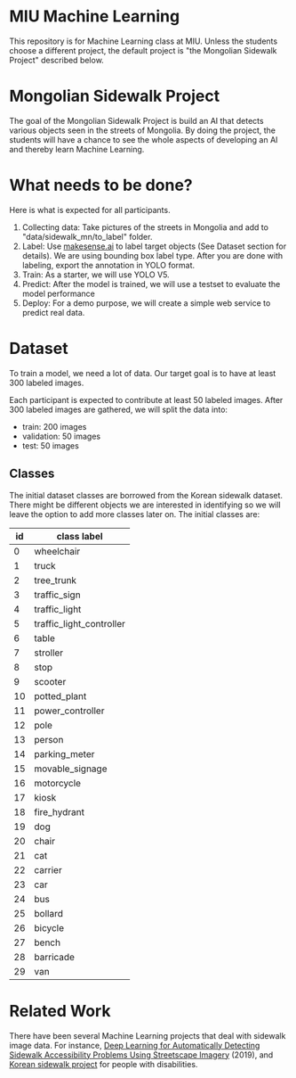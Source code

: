 # MIU Machine Learning
This repository is for Machine Learning class at MIU.
Unless the students choose a different project, the default project is
"the Mongolian Sidewalk Project" described below.


# Mongolian Sidewalk Project
The goal of the Mongolian Sidewalk Project is build an AI
that detects various objects seen in the streets of Mongolia.
By doing the project, the students will have a chance to see the whole aspects of 
developing an AI and thereby learn Machine Learning.

# What needs to be done?
Here is what is expected for all participants.
1. Collecting data: Take pictures of the streets in Mongolia and add to
 "data/sidewalk_mn/to_label" folder.
2. Label: Use [makesense.ai](https://www.makesense.ai/) to label target objects
 (See Dataset section for details). We are using bounding box label type.
 After you are done with labeling, export the annotation in YOLO format.
3. Train: As a starter, we will use YOLO V5.
4. Predict: After the model is trained, we will use a testset to evaluate the model performance
5. Deploy: For a demo purpose, we will create a simple web service to predict real data.

# Dataset
To train a model, we need a lot of data. Our target goal is 
to have at least 300 labeled images.

Each participant is expected to contribute at least 50 labeled images.
After 300 labeled images are gathered, we will split the data into:
- train: 200 images
- validation: 50 images
- test: 50 images

## Classes

The initial dataset classes are borrowed from the Korean sidewalk dataset.
There might be different objects we are interested in identifying so we will
leave the option to add more classes later on.
The initial classes are:

| id | class label |
| --- | --- |
| 0 | wheelchair |
1 | truck |
2 | tree_trunk |
3 | traffic_sign |
4 | traffic_light |
5 | traffic_light_controller |
6 | table |
7 | stroller |
8 | stop |
9 | scooter |
10 | potted_plant |
11 | power_controller |
12 | pole |
13 | person |
14 | parking_meter |
15 | movable_signage |
16 | motorcycle |
17 | kiosk |
18 | fire_hydrant |
19 | dog |
20 | chair |
21 | cat |
22 | carrier |
23 | car |
24 | bus |
25 | bollard |
26 | bicycle |
27 | bench |
28 | barricade |
29 | van |

# Related Work

There have been several Machine Learning projects that deal with
sidewalk image data. For instance, [Deep Learning for Automatically Detecting Sidewalk
Accessibility Problems Using Streetscape Imagery](https://kurti.sh/pubs/sidewalk_cv_assets_final_fixed_accessible.pdf) (2019),
and [Korean sidewalk project](https://aihub.or.kr/aidata/136) for
people with disabilities.
